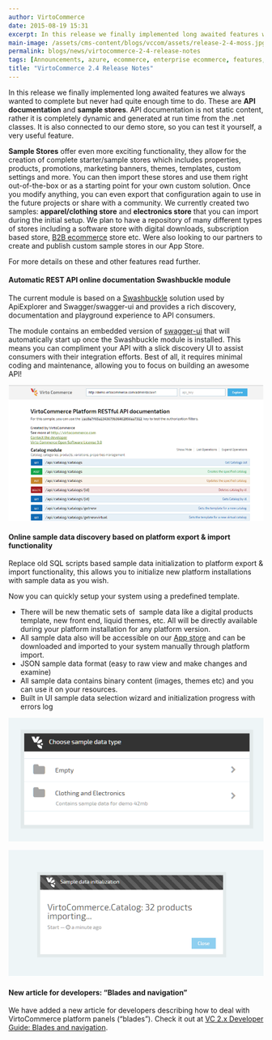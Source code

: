 ```yaml
---
author: VirtoCommerce
date: 2015-08-19 15:31
excerpt: In this release we finally implemented long awaited features we always wanted to complete but never had quite enough time to do. These are API documentation and sample stores.
main-image: /assets/cms-content/blogs/vccom/assets/release-2-4-moss.jpg
permalink: blogs/news/virtocommerce-2-4-release-notes
tags: [Announcements, azure, ecommerce, enterprise ecommerce, features, open source, platform]
title: "VirtoCommerce 2.4 Release Notes"
---
```

In this release we finally implemented long awaited features we always wanted to complete but never had quite enough time to do. These are **API documentation** and **sample stores**. API documentation is not static content, rather it is completely dynamic and generated at run time from the .net classes. It is also connected to our demo store, so you can test it yourself, a very useful feature.

**Sample Stores** offer even more exciting functionality, they allow for the creation of complete starter/sample stores which includes properties, products, promotions, marketing banners, themes, templates, custom settings and more. You can then import these stores and use them right out-of-the-box or as a starting point for your own custom solution. Once you modify anything, you can even export that configuration again to use in the future projects or share with a community. We currently created two samples: **apparel/clothing store** and **electronics store** that you can import during the initial setup. We plan to have a repository of many different types of stores including a software store with digital downloads, subscription based store, <a href="http://virtocommerce.com/b2b-ecommerce" target="_blank">B2B ecommerce</a> store etc. Were also looking to our partners to create and publish custom sample stores in our App Store.

For more details on these and other features read further.

#### Automatic REST API online documentation Swashbuckle module

The current module is based on a <a href="https://github.com/domaindrivendev/Swashbuckle">Swashbuckle</a> solution used by ApiExplorer and Swagger/swagger-ui and provides a rich discovery, documentation and playground experience to API consumers.

The module contains an embedded version of <a href="https://github.com/swagger-api/swagger-ui">swagger-ui</a> that will automatically start up once the Swashbuckle module is installed. This means you can compliment your API with a slick discovery UI to assist consumers with their integration efforts. Best of all, it requires minimal coding and maintenance, allowing you to focus on building an awesome API!

![](../../assets/images/blog/2-4-pic.png)

#### Online sample data discovery based on platform export &amp; import functionality

Replace old SQL scripts based sample data initialization to platform export &amp; import functionality, this allows you to initialize new platform installations with sample data as you wish.

Now you can quickly setup your system using a predefined template.

* There will be new thematic sets of  sample data like a digital products template, new front end, liquid themes, etc. All will be directly available during your platform installation for any platform version.
* All sample data also will be accessible on our <a href="http://virtocommerce.com/apps">App store</a> and can be downloaded and imported to your system manually through platform import.
* JSON sample data format (easy to raw view and make changes and examine)
* All sample data contains binary content (images, themes etc) and you can use it on your resources.
* Built in UI sample data selection wizard and initialization progress with errors log

![](../../assets/images/blog/sample-data-wizard.png)

![](../../assets/images/blog/2-4-pic2.png)

#### New article for developers: “Blades and navigation”

We have added a new article for developers describing how to deal with VirtoCommerce platform panels (“blades”). Check it out at <a href="http://docs.virtocommerce.com/x/NQLr">VC 2.x Developer Guide: Blades and navigation</a>.